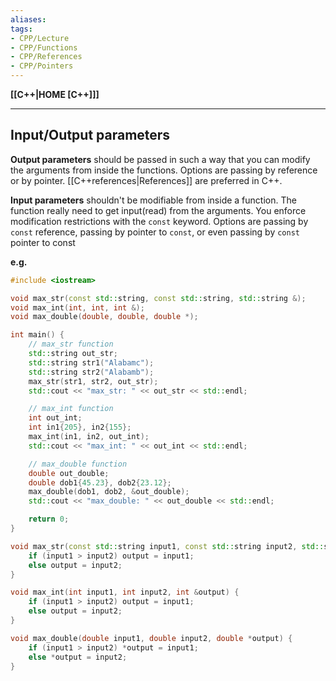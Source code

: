 ```yaml
---
aliases:
tags:
- CPP/Lecture
- CPP/Functions
- CPP/References
- CPP/Pointers
---
```

**[[C++|HOME [C++]]]**

---
## Input/Output parameters
**Output parameters** should be passed in such a way that you can modify the arguments from inside the functions. Options are passing by reference or by pointer. [[C++references|References]] are preferred in C++.

**Input parameters** shouldn't be modifiable from inside a function. The function really need to get input(read) from the arguments. You enforce modification restrictions with the `const` keyword. Options are passing by `const` reference, passing by pointer to `const`, or even passing by `const` pointer to const

**e.g.**
```cpp
#include <iostream>

void max_str(const std::string, const std::string, std::string &);
void max_int(int, int, int &);
void max_double(double, double, double *);

int main() {
    // max_str function
    std::string out_str;
    std::string str1("Alabamc");
    std::string str2("Alabamb");
    max_str(str1, str2, out_str);
    std::cout << "max_str: " << out_str << std::endl;

    // max_int function
    int out_int;
    int in1{205}, in2{155};
    max_int(in1, in2, out_int);
    std::cout << "max_int: " << out_int << std::endl;

    // max_double function
    double out_double;
    double dob1{45.23}, dob2{23.12};
    max_double(dob1, dob2, &out_double);
    std::cout << "max_double: " << out_double << std::endl;

    return 0;
}

void max_str(const std::string input1, const std::string input2, std::string &output) {
    if (input1 > input2) output = input1;
    else output = input2;
}

void max_int(int input1, int input2, int &output) {
    if (input1 > input2) output = input1;
    else output = input2;
}

void max_double(double input1, double input2, double *output) {
    if (input1 > input2) *output = input1;
    else *output = input2;
}
```